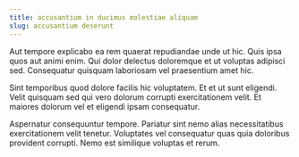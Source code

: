 ```yaml
---
title: accusantium in ducimus molestiae aliquam
slug: accusantium deserunt
---
```


Aut tempore explicabo ea rem quaerat repudiandae unde ut hic. Quis ipsa quos aut animi enim. Qui dolor delectus doloremque et ut voluptas adipisci sed. Consequatur quisquam laboriosam vel praesentium amet hic.

Sint temporibus quod dolore facilis hic voluptatem. Et et ut sunt eligendi. Velit quisquam sed qui vero dolorum corrupti exercitationem velit. Et maiores dolorum vel et eligendi ipsam consequatur.

Aspernatur consequuntur tempore. Pariatur sint nemo alias necessitatibus exercitationem velit tenetur. Voluptates vel consequatur quas quia doloribus provident corrupti. Nemo est similique voluptas et rerum.
